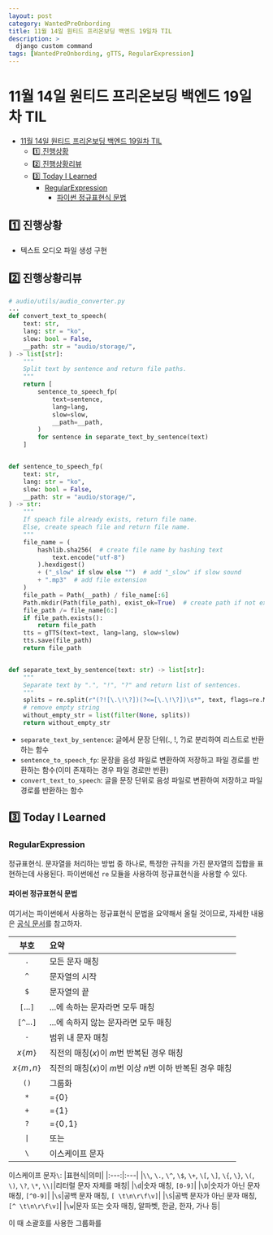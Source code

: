 ```yaml
---
layout: post
category: WantedPreOnbording
title: 11월 14일 원티드 프리온보딩 백엔드 19일차 TIL
description: >
  django custom command
tags: [WantedPreOnbording, gTTS, RegularExpression]
---
```


# 11월 14일 원티드 프리온보딩 백엔드 19일차 TIL

- [11월 14일 원티드 프리온보딩 백엔드 19일차 TIL](#11월-14일-원티드-프리온보딩-백엔드-19일차-til)
  - [1️⃣ 진행상황](#1️⃣진행상황)
  - [2️⃣ 진행상황리뷰](#2️⃣진행상황리뷰)
  - [3️⃣ Today I Learned](#3️⃣today-i-learned)
    - [RegularExpression](#regularexpression)
      - [파이썬 정규표현식 문법](#파이썬-정규표현식-문법)

## 1️⃣ 진행상황

- 텍스트 오디오 파일 생성 구현

## 2️⃣ 진행상황리뷰

```python
# audio/utils/audio_converter.py
...
def convert_text_to_speech(
    text: str,
    lang: str = "ko",
    slow: bool = False,
    __path: str = "audio/storage/",
) -> list[str]:
    """
    Split text by sentence and return file paths.
    """
    return [
        sentence_to_speech_fp(
            text=sentence,
            lang=lang,
            slow=slow,
            __path=__path,
        )
        for sentence in separate_text_by_sentence(text)
    ]


def sentence_to_speech_fp(
    text: str,
    lang: str = "ko",
    slow: bool = False,
    __path: str = "audio/storage/",
) -> str:
    """
    If speach file already exists, return file name.
    Else, create speach file and return file name.
    """
    file_name = (
        hashlib.sha256(  # create file name by hashing text
            text.encode("utf-8")
        ).hexdigest()
        + ("_slow" if slow else "")  # add "_slow" if slow sound
        + ".mp3"  # add file extension
    )
    file_path = Path(__path) / file_name[:6]
    Path.mkdir(Path(file_path), exist_ok=True)  # create path if not exist
    file_path /= file_name[6:]
    if file_path.exists():
        return file_path
    tts = gTTS(text=text, lang=lang, slow=slow)
    tts.save(file_path)
    return file_path


def separate_text_by_sentence(text: str) -> list[str]:
    """
    Separate text by ".", "!", "?" and return list of sentences.
    """
    splits = re.split(r"(?![\.\!\?])(?<=[\.\!\?])\s*", text, flags=re.MULTILINE)
    # remove empty string
    without_empty_str = list(filter(None, splits))
    return without_empty_str

```
- `separate_text_by_sentence`: 글에서 문장 단위(., !, ?)로 분리하여 리스트로 반환하는 함수
- `sentence_to_speech_fp`: 문장을 음성 파일로 변환하여 저장하고 파일 경로를 반환하는 함수(이미 존재하는 경우 파일 경로만 반환)
- `convert_text_to_speech`: 글을 문장 단위로 음성 파일로 변환하여 저장하고 파일 경로를 반환하는 함수


## 3️⃣ Today I Learned

### RegularExpression

정규표현식. 문자열을 처리하는 방법 중 하나로, 특정한 규칙을 가진 문자열의 집합을 표현하는데 사용된다. 파이썬에선 `re` 모듈을 사용하여 정규표현식을 사용할 수 있다.

#### 파이썬 정규표현식 문법

여기서는 파이썬에서 사용하는 정규표현식 문법을 요약해서 올릴 것이므로, 자세한 내용은 [공식 문서](https://docs.python.org/ko/3/library/re.html)를 참고하자.

|부호|요약|
|:---:|:---|
|`.`|모든 문자 매칭|
|`^`|문자열의 시작|
|`$`|문자열의 끝|
|`[`$...$`]`|$...$에 속하는 문자라면 모두 매칭|
|`[^`$...$`]`|$...$에 속하지 않는 문자라면 모두 매칭|
|`-`|범위 내 문자 매칭|
|$x$`{`$m$`}`|직전의 매칭($x$)이 $m$번 반복된 경우 매칭|
|$x$`{`$m$`,`$n$`}`|직전의 매칭($x$)이 $m$번 이상 $n$번 이하 반복된 경우 매칭|
|`()`|그룹화|
|`*`|=`{`$0$`}`|
|`+`|=`{`$1$`}`|
|`?`|=`{`$0$`,`$1$`}`|
|`\|`|또는|
|`\`|이스케이프 문자|

이스케이프 문자`\`:
|표현식|의미|
|:---:|:---|
|`\\`, `\.`, `\^`, `\$`, `\+`, `\[`, `\]`, `\{`, `\}`, `\(`, `\)`, `\?`, `\*`, `\\|`|리터럴 문자 자체를 매칭|
|`\d`|숫자 매칭, `[0-9]`|
|`\D`|숫자가 아닌 문자 매칭, `[^0-9]`|
|`\s`|공백 문자 매칭, `[ \t\n\r\f\v]`|
|`\S`|공백 문자가 아닌 문자 매칭, `[^ \t\n\r\f\v]`|
|`\w`|문자 또는 숫자 매칭, 알파벳, 한글, 한자, 가나 등|

이 때 소괄호를 사용한 그룹화를 
